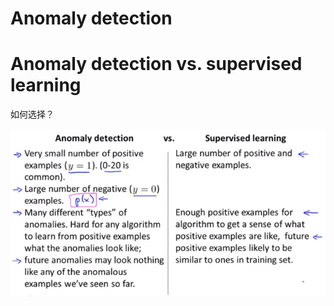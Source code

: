 # Anomaly detection

# Anomaly detection vs. supervised learning

如何选择？

![1620961961058](..\image\1620961961058.png)

